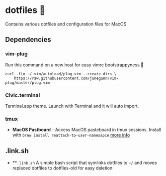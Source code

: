 # dotfiles 💎

Contains various dotfiles and configuration files for MacOS

## Dependencies

### vim-plug

Run this command on a new host for easy vimrc bootstrappyness :black_heart:

```shell
curl -fLo ~/.vim/autoload/plug.vim --create-dirs \
    https://raw.githubusercontent.com/junegunn/vim-plug/master/plug.vim
```

### Civic.terminal
Terminal.app theme. Launch with Terminal and it will auto import.

### tmux

* **MacOS Pastboard** - Access MacOS pasteboard in tmux sessions. Install with `brew install reattach-to-user-namesapce` [more info](https://github.com/ChrisJohnsen/tmux-MacOSX-pasteboard)

## .link.sh

* **`.link.sh` A simple bash script that symlinks dotfiles to `~/` and moves replaced dotfiles to dotfiles-old for easy deletion
